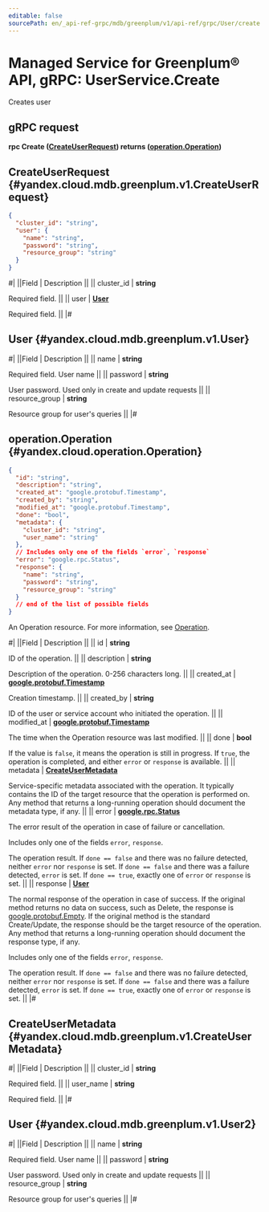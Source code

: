 ```yaml
---
editable: false
sourcePath: en/_api-ref-grpc/mdb/greenplum/v1/api-ref/grpc/User/create.md
---
```


# Managed Service for Greenplum® API, gRPC: UserService.Create

Creates user

## gRPC request

**rpc Create ([CreateUserRequest](#yandex.cloud.mdb.greenplum.v1.CreateUserRequest)) returns ([operation.Operation](#yandex.cloud.operation.Operation))**

## CreateUserRequest {#yandex.cloud.mdb.greenplum.v1.CreateUserRequest}

```json
{
  "cluster_id": "string",
  "user": {
    "name": "string",
    "password": "string",
    "resource_group": "string"
  }
}
```

#|
||Field | Description ||
|| cluster_id | **string**

Required field.  ||
|| user | **[User](#yandex.cloud.mdb.greenplum.v1.User)**

Required field.  ||
|#

## User {#yandex.cloud.mdb.greenplum.v1.User}

#|
||Field | Description ||
|| name | **string**

Required field. User name ||
|| password | **string**

User password. Used only in create and update requests ||
|| resource_group | **string**

Resource group for user's queries ||
|#

## operation.Operation {#yandex.cloud.operation.Operation}

```json
{
  "id": "string",
  "description": "string",
  "created_at": "google.protobuf.Timestamp",
  "created_by": "string",
  "modified_at": "google.protobuf.Timestamp",
  "done": "bool",
  "metadata": {
    "cluster_id": "string",
    "user_name": "string"
  },
  // Includes only one of the fields `error`, `response`
  "error": "google.rpc.Status",
  "response": {
    "name": "string",
    "password": "string",
    "resource_group": "string"
  }
  // end of the list of possible fields
}
```

An Operation resource. For more information, see [Operation](/docs/api-design-guide/concepts/operation).

#|
||Field | Description ||
|| id | **string**

ID of the operation. ||
|| description | **string**

Description of the operation. 0-256 characters long. ||
|| created_at | **[google.protobuf.Timestamp](https://developers.google.com/protocol-buffers/docs/reference/google.protobuf#timestamp)**

Creation timestamp. ||
|| created_by | **string**

ID of the user or service account who initiated the operation. ||
|| modified_at | **[google.protobuf.Timestamp](https://developers.google.com/protocol-buffers/docs/reference/google.protobuf#timestamp)**

The time when the Operation resource was last modified. ||
|| done | **bool**

If the value is `false`, it means the operation is still in progress.
If `true`, the operation is completed, and either `error` or `response` is available. ||
|| metadata | **[CreateUserMetadata](#yandex.cloud.mdb.greenplum.v1.CreateUserMetadata)**

Service-specific metadata associated with the operation.
It typically contains the ID of the target resource that the operation is performed on.
Any method that returns a long-running operation should document the metadata type, if any. ||
|| error | **[google.rpc.Status](https://cloud.google.com/tasks/docs/reference/rpc/google.rpc#status)**

The error result of the operation in case of failure or cancellation.

Includes only one of the fields `error`, `response`.

The operation result.
If `done == false` and there was no failure detected, neither `error` nor `response` is set.
If `done == false` and there was a failure detected, `error` is set.
If `done == true`, exactly one of `error` or `response` is set. ||
|| response | **[User](#yandex.cloud.mdb.greenplum.v1.User2)**

The normal response of the operation in case of success.
If the original method returns no data on success, such as Delete,
the response is [google.protobuf.Empty](https://developers.google.com/protocol-buffers/docs/reference/google.protobuf#google.protobuf.Empty).
If the original method is the standard Create/Update,
the response should be the target resource of the operation.
Any method that returns a long-running operation should document the response type, if any.

Includes only one of the fields `error`, `response`.

The operation result.
If `done == false` and there was no failure detected, neither `error` nor `response` is set.
If `done == false` and there was a failure detected, `error` is set.
If `done == true`, exactly one of `error` or `response` is set. ||
|#

## CreateUserMetadata {#yandex.cloud.mdb.greenplum.v1.CreateUserMetadata}

#|
||Field | Description ||
|| cluster_id | **string**

Required field.  ||
|| user_name | **string**

Required field.  ||
|#

## User {#yandex.cloud.mdb.greenplum.v1.User2}

#|
||Field | Description ||
|| name | **string**

Required field. User name ||
|| password | **string**

User password. Used only in create and update requests ||
|| resource_group | **string**

Resource group for user's queries ||
|#